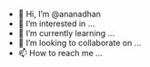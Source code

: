 - 👋 Hi, I’m @ananadhan
- 👀 I’m interested in ...
- 🌱 I’m currently learning ...
- 💞️ I’m looking to collaborate on ...
- 📫 How to reach me ...

<!---
ananadhan/ananadhan is a ✨ special ✨ repository because its `README.md` (this file) appears on your GitHub profile.
You can click the Preview link to take a look at your changes.
--->
